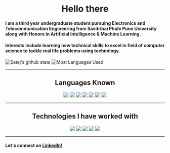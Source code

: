 <h1 align="center">Hello there</h1>

<div>

 #### I am a third year undergraduate student pursuing Electronics and Telecommunication Engineering from Savitribai Phule Pune University along with Honors in Artificial Intelligence & Machine Learning.
   
 #### Interests include learning new technical skills to excel in field of computer science to tackle real life problems using technology.

 ![Satej's github stats](https://github-readme-stats.vercel.app/api?username=satejrashinkar&theme=dracula&count_private=true&show_icons=true&include_all_commits=true)
 ![Most Languages Used](https://github-readme-stats.vercel.app/api/top-langs/?username=satejrashinkar&theme=dracula&layout=compact)


  <hr>
 <h2 align="center">Languages Known</h2>
 <div align="center">
    <img src="https://img.shields.io/badge/C-00599C?style=for-the-badge&logo=c&logoColor=white"/>
    <img src="https://img.shields.io/badge/C%2B%2B-00599C?style=for-the-badge&logo=c%2B%2B&logoColor=white"/>
    <img src="https://img.shields.io/badge/Java-ED8B00?style=for-the-badge&logo=java&logoColor=white"/>
    <img src="https://img.shields.io/badge/Python-323330?style=for-the-badge&logo=Python&logoColor=white"/>
    <img src="https://img.shields.io/badge/HTML5-E34F26?style=for-the-badge&logo=html5&logoColor=white"/>
    <img src="https://img.shields.io/badge/CSS3-1572B6?style=for-the-badge&logo=css3&logoColor=white"/>
    <img src="https://img.shields.io/badge/JavaScript-323330?style=for-the-badge&logo=javascript&logoColor=F7DF1E"/>
  </div>
 </h2>
 <hr>
 <h2 align="center">Technologies I have worked with</h2>
<div align="center">
    <img src="https://img.shields.io/badge/react%20-%2320232a.svg?&style=for-the-badge&logo=react&logoColor=%2361DAFB" />
    <img src="https://img.shields.io/badge/Bootstrap-563D7C?style=for-the-badge&logo=bootstrap&logoColor=white"/>
    <img src="https://img.shields.io/badge/node.js%20-%2343853D.svg?&style=for-the-badge&logo=node.js&logoColor=white" />
    <img src="https://img.shields.io/badge/MySQL-00000F?style=for-the-badge&logo=mysql&logoColor=white"/>
    <img src="https://img.shields.io/badge/Firebase-ffca28?style=for-the-badge&logo=firebase&logoColor=white"/>
</div>
<hr>

####  Let's connect on [LinkedIn!](https://www.linkedin.com/in/satejrashinkar/)


</div>


